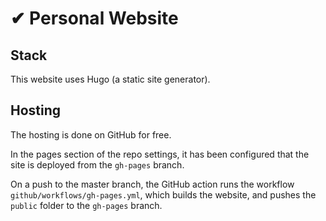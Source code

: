 # ✔ Personal Website

## Stack

This website uses Hugo (a static site generator).

## Hosting

The hosting is done on GitHub for free.

In the pages section of the repo settings, it has been configured that the site is deployed from the `gh-pages` branch.

On a push to the master branch, the GitHub action runs the workflow `github/workflows/gh-pages.yml`, which builds the website, and pushes the `public` folder to the `gh-pages` branch.
